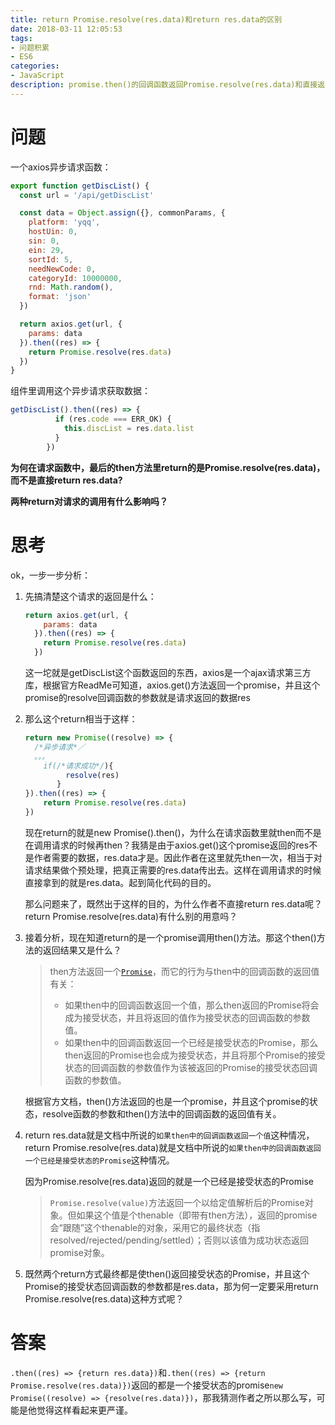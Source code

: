 ```yaml
---
title: return Promise.resolve(res.data)和return res.data的区别
date: 2018-03-11 12:05:53
tags:
- 问题积累
- ES6
categories:
- JavaScript
description: promise.then()的回调函数返回Promise.resolve(res.data)和直接返回res.data有何区别
---
```


# 问题

一个axios异步请求函数：

```javascript
export function getDiscList() {
  const url = '/api/getDiscList'

  const data = Object.assign({}, commonParams, {
    platform: 'yqq',
    hostUin: 0,
    sin: 0,
    ein: 29,
    sortId: 5,
    needNewCode: 0,
    categoryId: 10000000,
    rnd: Math.random(),
    format: 'json'
  })

  return axios.get(url, {
    params: data
  }).then((res) => {
    return Promise.resolve(res.data)
  })
}
```

组件里调用这个异步请求获取数据：

```javascript
getDiscList().then((res) => {
          if (res.code === ERR_OK) {
            this.discList = res.data.list
          }
        })
```

**为何在请求函数中，最后的then方法里return的是Promise.resolve(res.data)，而不是直接return res.data?**

**两种return对请求的调用有什么影响吗？**



# 思考

ok，一步一步分析：

1. 先搞清楚这个请求的返回是什么：

   ```javascript
   return axios.get(url, {
       params: data
     }).then((res) => {
       return Promise.resolve(res.data)
     })
   ```

   这一坨就是getDiscList这个函数返回的东西，axios是一个ajax请求第三方库，根据官方ReadMe可知道，axios.get()方法返回一个promise，并且这个promise的resolve回调函数的参数就是请求返回的数据res

2. 那么这个return相当于这样：

   ```javascript
   return new Promise((resolve) => {
     /*异步请求*／
     。。。
       if(/*请求成功*/){
            resolve(res)
          }
   }).then((res) => {
       return Promise.resolve(res.data)
   })
   ```

   现在return的就是new Promise().then()，为什么在请求函数里就then而不是在调用请求的时候再then？我猜是由于axios.get()这个promise返回的res不是作者需要的数据，res.data才是。因此作者在这里就先then一次，相当于对请求结果做个预处理，把真正需要的res.data传出去。这样在调用请求的时候直接拿到的就是res.data。起到简化代码的目的。

   那么问题来了，既然出于这样的目的，为什么作者不直接return res.data呢？return Promise.resolve(res.data)有什么别的用意吗？

3. 接着分析，现在知道return的是一个promise调用then()方法。那这个then()方法的返回结果又是什么？

   >then方法返回一个[`Promise`](https://developer.mozilla.org/zh-CN/docs/Web/JavaScript/Reference/Global_Objects/Promise)，而它的行为与then中的回调函数的返回值有关：
   >
   >- 如果then中的回调函数返回一个值，那么then返回的Promise将会成为接受状态，并且将返回的值作为接受状态的回调函数的参数值。
   >- 如果then中的回调函数返回一个已经是接受状态的Promise，那么then返回的Promise也会成为接受状态，并且将那个Promise的接受状态的回调函数的参数值作为该被返回的Promise的接受状态回调函数的参数值。

   根据官方文档，then()方法返回的也是一个promise，并且这个promise的状态，resolve函数的参数和then()方法中的回调函数的返回值有关。

4. return res.data就是文档中所说的`如果then中的回调函数返回一个值`这种情况，return Promise.resolve(res.data)就是文档中所说的`如果then中的回调函数返回一个已经是接受状态的Promise`这种情况。

   因为Promise.resolve(res.data)返回的就是一个已经是接受状态的Promise

   > `Promise.resolve(value)`方法返回一个以给定值解析后的Promise对象。但如果这个值是个thenable（即带有then方法），返回的promise会“跟随”这个thenable的对象，采用它的最终状态（指resolved/rejected/pending/settled）；否则以该值为成功状态返回promise对象。

5. 既然两个return方式最终都是使then()返回接受状态的Promise，并且这个Promise的接受状态回调函数的参数都是res.data，那为何一定要采用return Promise.resolve(res.data)这种方式呢？

# 答案

`.then((res) => {return res.data})`和`.then((res) => {return Promise.resolve(res.data)})`返回的都是一个接受状态的promise`new Promise((resolve) => {resolve(res.data)})`，那我猜测作者之所以那么写，可能是他觉得这样看起来更严谨。